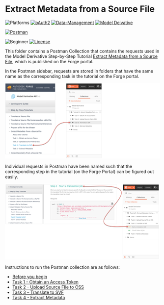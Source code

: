 # Extract Metadata from a Source File

![Platforms](https://img.shields.io/badge/Web-Windows|MacOS-lightgray.svg)
[![oAuth2](https://img.shields.io/badge/Authentication-v1-green.svg)](http://developer.autodesk.com/)
[![Data-Management](https://img.shields.io/badge/Data%20Management-v2-green.svg)](http://developer.autodesk.com/)
[![Model Deivative](https://img.shields.io/badge/Model%20Derivative-v2-green.svg)](http://developer.autodesk.com/)

[![Postman](https://img.shields.io/badge/Postman-v7-orange.svg)](https://www.getpostman.com/)


![Beginner](https://img.shields.io/badge/Level-Beginner-green.svg)
[![License](https://img.shields.io/:license-MIT-blue.svg)](http://opensource.org/licenses/MIT)

This folder contains a Postman Collection that contains the requests used in the Model Derivative Step-by-Step Tutorial [Extract Metadata from a Source File](https://dev.forge.autodesk.com/en/docs/model-derivative/v2/tutorials/xtract-metadata/?sha=8948_24), which is published on the Forge portal. 

In the Postman sidebar, requests are stored in folders that have the same name as the corresponding task in the tutorial on the Forge portal.

![Forge portal menu to Postman](images/forge_portal_menu_2_postman_menu_01.png "Forge portal task to Postman mapping")

Individual requests in Postman have been named such that the corresponding step in the tutorial (on the Forge Portal) can be figured out easily.

![Forge portal steps to Postman](images/forge_portal_menu_2_postman_menu_02.png "Forge portal task to Postman mapping")

Instructions to run the Postman collection are as follows:

- [Before you begin](instructions/before_you_begin.md)
- [Task 1 - Obtain an Access Token](instructions/task-1.md)
- [Task 2 - Upload Source FIle to OSS](instructions/task-2.md)
- [Task 3 – Translate to SVF](instructions/task-3.md)
- [Task 4 - Extract Metadata](instructions/task-4.md)









